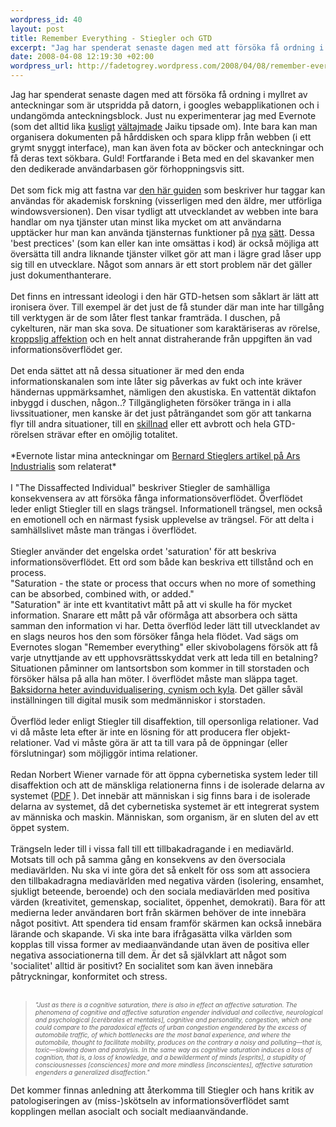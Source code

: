 ```yaml
--- 
wordpress_id: 40
layout: post
title: Remember Everything - Stiegler och GTD
excerpt: "Jag har spenderat senaste dagen med att försöka få ordning i myllret av anteckningar som är utspridda på datorn, i googles webapplikationen och i undangömda anteckningsblock. Det ledde mig till Stiegler och socialt/asocialt informationsöverflöde."
date: 2008-04-08 12:19:30 +02:00
wordpress_url: http://fadetogrey.wordpress.com/2008/04/08/remember-everything-stiegler-och-gtd/
---
```

<div id="d2r4" style="text-align:left;">Jag har spenderat senaste dagen med att försöka få ordning i myllret av anteckningar som är utspridda på datorn, i googles webapplikationen och i undangömda anteckningsblock. Just nu experimenterar jag med Evernote (som det alltid lika <a title="kusligt" href="http://olof.m.jaiku.com/presence/29598927" id="j.gq">kusligt</a> <a title="vältajmade" href="http://erik.jaiku.com/presence/31094376" id="yul.">vältajmade</a>  Jaiku tipsade om). Inte bara kan man organisera dokumenten på hårddisken och spara klipp från webben (i ett grymt snyggt interface), man kan även fota av böcker och anteckningar och få deras text sökbara. Guld! Fortfarande i Beta med en del skavanker men den dedikerade användarbasen gör förhoppningsvis sitt.<br /></div><br />Det som fick mig att fastna var <a title="den här guiden" href="http://gtdwannabe.com/2006/04/using-evernote-for-academic-research/" id="zfse">den här guiden</a> som beskriver hur taggar kan användas för akademisk forskning (visserligen med den äldre, mer utförliga windowsversionen). Den visar tydligt att utvecklandet av webben inte bara handlar om nya tjänster utan minst lika mycket om att användarna upptäcker hur man kan använda tjänsternas funktioner på <a title="nya" href="http://konstochvanligasaker.se/altruism/" id="w1g.">nya</a> <a title="sätt" href="http://0xdb.org/" id="jxxh">sätt</a>. Dessa 'best prectices' (som kan eller kan inte omsättas i kod) är också möjliga att översätta till andra liknande tjänster vilket gör att man i lägre grad låser upp sig till en utvecklare. Något som annars är ett stort problem när det gäller just dokumenthanterare.<br /><br />Det finns en intressant ideologi i den här GTD-hetsen som såklart är lätt att ironisera över. Till exempel är det just de få stunder där man inte har tillgång till verktygen är de som låter flest tankar framträda. I duschen, på cykelturen, när man ska sova. De situationer som karaktäriseras av rörelse, <a title="kroppslig affektion" href="http://www.thephilosophynet.com/spinoza.htm" id="y_wv">kroppslig affektion</a> och en helt annat distraherande från uppgiften än vad informationsöverflödet ger.<br /><br />Det enda sättet att nå dessa situationer är med den enda informationskanalen som inte låter sig påverkas av fukt och inte kräver händernas uppmärksamhet, nämligen den akustiska. En vattentät diktafon inbyggd i duschen, någon..? Tillgängligheten försöker tränga in i alla livssituationer, men kanske är det just påträngandet som gör att tankarna flyr till andra situationer, till en <a title="skillnad" href="http://diekehre.wordpress.com/2007/11/27/derrida-redogorelse-for-ett-flyktigt-mote/" id="ap03">skillnad</a> eller ett avbrott och hela GTD-rörelsen strävar efter en omöjlig totalitet.<br /><br />*Evernote listar mina anteckningar om <a title="Bernard Stieglers artikel på Ars Industrialis" href="http://www.arsindustrialis.org/Members/pcrogan/disaffectedindividual" id="">Bernard Stieglers artikel på Ars Industrialis</a> som relaterat*<br /><br />I "The Dissaffected Individual" beskriver Stiegler de samhälliga konsekvensera av att försöka fånga informationsöverflödet. Överflödet leder enligt Stiegler till en slags trängsel. Informationell trängsel, men också en emotionell och en närmast fysisk upplevelse av trängsel. För att delta i samhällslivet måste man trängas i överflödet.<br /><br />Stiegler använder det engelska ordet 'saturation' för att beskriva informationsöverflödet. Ett ord som både kan beskriva ett tillstånd och en process.<br />"Saturation - the state or process that occurs when no more of something can be absorbed, combined with, or added."<br />"Saturation" är inte ett kvantitativt mått på att vi skulle ha för mycket information. Snarare ett mått på vår oförmåga att absorbera och sätta samman den information vi har. Detta överflöd leder lätt till utvecklandet av en slags neuros hos den som försöker fånga hela flödet. Vad sägs om Evernotes slogan "Remember everything" eller skivobolagens försök att få varje utnyttjande av ett upphovsrättsskyddat verk att leda till en betalning? Situationen påminner om lantsortsbon som kommer in till storstaden och försöker hälsa på alla han möter. I överflödet måste man släppa taget. <a title="Baksidorna heter avinduvidualisering, cynism och kyla" href="http://ickevald.net/perherngren/simmel.htm" id="kyon">Baksidorna heter avinduvidualisering, cynism och kyla</a>. Det gäller såväl inställningen till digital musik som medmänniskor i storstaden.<br /><br />Överflöd leder enligt Stiegler till disaffektion, till opersonliga relationer. Vad vi då måste leta efter är inte en lösning för att producera fler objekt-relationer. Vad vi måste göra är att ta till vara på de öppningar (eller förslutningar) som möjliggör intima relationer. <br /><br />Redan Norbert Wiener varnade för att öppna cybernetiska system leder till disaffektion och att de mänskliga relationerna finns i de isolerade delarna av systemet (<a title="PDF" href="http://www.waag.org/download/16813" id="az5z">PDF</a> ). Det innebär att människan i sig finns bara i de isolerade delarna av systemet, då det cybernetiska systemet är ett integrerat system av människa och maskin. Människan, som organism, är en sluten del av ett öppet system.<br /><br />Trängseln leder till i vissa fall till ett tillbakadragande i en mediavärld. Motsats till och på samma gång en konsekvens av den översociala mediavärlden. Nu ska vi inte göra det så enkelt för oss som att associera den tillbakadragna mediavärlden med negativa värden (isolering, ensamhet, sjukligt beteende, beroende) och den sociala mediavärlden med positiva värden (kreativitet, gemenskap, socialitet, öppenhet, demokrati). Bara för att medierna leder användaren bort från skärmen behöver de inte innebära något positivt. Att spendera tid ensam framför skärmen kan också innebära lärande och skapande. Vi ska inte bara ifrågasätta vilka världen som kopplas till vissa former av mediaanvändande utan även de positiva eller negativa associationerna till dem. Är det så självklart att något som 'socialitet' alltid är positivt? En socialitet som kan även innebära påtryckningar, konformitet och stress.<br /><br /><blockquote id="w_zy"><font size="1"><span><i>"Just as there is a cognitive saturation, there is also in effect an affective saturation. The phenomena of cognitive and affective saturation engender individual and collective, neurological and psychological [cerébrales et mentales], cognitive and personality, congestion, which one could compare to the paradoxical effects of urban congestion engendered by the excess of automobile traffic, of which bottlenecks are the most banal experience, and where the automobile, thought to facilitate mobility, produces on the contrary a noisy and polluting—that is, toxic—slowing down and paralysis. In the same way as cognitive saturation induces a loss of cognition, that is, a loss of knowledge, and a bewilderment of minds [esprits], a stupidity of consciousnesses [consciences] more and more mindless [inconscientes], affective saturation engenders a generalized disaffection."</i></span></font><br /></blockquote>      Det kommer finnas anledning att återkomma till Stiegler och hans kritik av patologiseringen av (miss-)skötseln av informationsöverflödet samt kopplingen mellan asocialt och socialt mediaanvändande.<br /><br /><br /><br /><br /><br /><br /><br />
